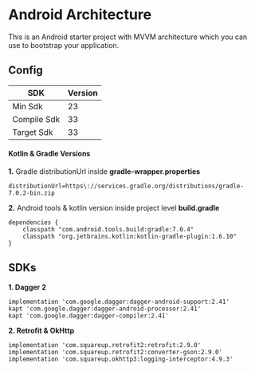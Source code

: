 # Android Architecture

This is an Android starter project with MVVM architecture which you can use to bootstrap your application.
## Config

| SDK               | Version |
| ----------------- |---------|
| Min Sdk           | 23      |
| Compile Sdk       | 33      |
| Target Sdk        | 33      |

#### Kotlin & Gradle Versions

**1.** Gradle distributionUrl inside **gradle-wrapper.properties**
```
distributionUrl=https\://services.gradle.org/distributions/gradle-7.0.2-bin.zip
```

**2.** Android tools & kotlin version inside project level **build.gradle**
```
dependencies {
    classpath "com.android.tools.build:gradle:7.0.4"
    classpath "org.jetbrains.kotlin:kotlin-gradle-plugin:1.6.10"
}
```

## SDKs

**1. Dagger 2**
```
implementation 'com.google.dagger:dagger-android-support:2.41'
kapt 'com.google.dagger:dagger-android-processor:2.41'
kapt 'com.google.dagger:dagger-compiler:2.41'
```

**2. Retrofit & OkHttp**
```
implementation 'com.squareup.retrofit2:retrofit:2.9.0'
implementation 'com.squareup.retrofit2:converter-gson:2.9.0'
implementation 'com.squareup.okhttp3:logging-interceptor:4.9.3'
```